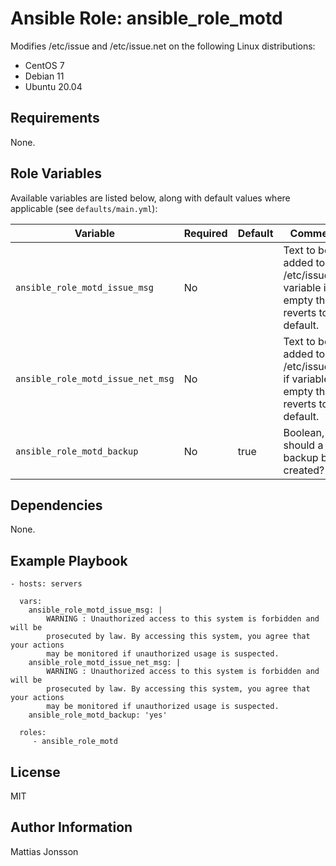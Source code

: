 Ansible Role: ansible_role_motd
=========

Modifies /etc/issue and /etc/issue.net on the following Linux distributions:

<ul>
<li>CentOS 7
<li>Debian 11
<li>Ubuntu 20.04
</ul>


Requirements
---------------

None.

Role Variables
--------------

Available variables are listed below, along with default values where applicable (see `defaults/main.yml`):

| Variable | Required | Default | Comments |
| -------- | -------- | ------- | -------- |
| `ansible_role_motd_issue_msg` | No | | Text to be added to /etc/issue, if variable is empty the file reverts to OS default. |
| `ansible_role_motd_issue_net_msg` | No | | Text to be added to /etc/issue.net, if variable is empty the file reverts to OS default. |
| `ansible_role_motd_backup` | No | true | Boolean, should a backup be created? |


Dependencies
------------

None.


Example Playbook
----------------


    - hosts: servers

      vars:
        ansible_role_motd_issue_msg: |
            WARNING : Unauthorized access to this system is forbidden and will be
            prosecuted by law. By accessing this system, you agree that your actions
            may be monitored if unauthorized usage is suspected.
        ansible_role_motd_issue_net_msg: |
            WARNING : Unauthorized access to this system is forbidden and will be
            prosecuted by law. By accessing this system, you agree that your actions
            may be monitored if unauthorized usage is suspected.
        ansible_role_motd_backup: 'yes'

      roles:
         - ansible_role_motd

License
-------

MIT

Author Information
------------------

Mattias Jonsson
